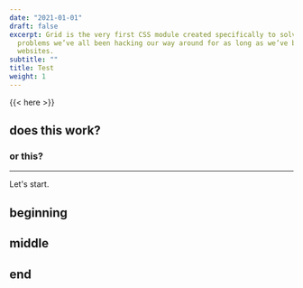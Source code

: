 ```yaml
---
date: "2021-01-01"
draft: false
excerpt: Grid is the very first CSS module created specifically to solve the layout
  problems we’ve all been hacking our way around for as long as we’ve been making
  websites.
subtitle: ""
title: Test
weight: 1
---
```


{{< here >}}


## does this work?

### or this?

---

Let's start.

## beginning

## middle

## end